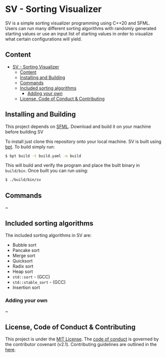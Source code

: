 # SV - Sorting Visualizer

SV is a simple sorting visualizer programming using C++20 and SFML. Users can run many different sorting algorithms with randomly generated starting values or use an input list of starting values in order to visualize what certain configurations will yield.

## Content

- [SV - Sorting Visualizer](#sv---sorting-visualizer)
  - [Content](#content)
  - [Installing and Building](#installing-and-building)
  - [Commands](#commands)
  - [Included sorting algorithms](#included-sorting-algorithms)
    - [Adding your own](#adding-your-own)
  - [License, Code of Conduct \& Contributing](#license-code-of-conduct--contributing)

## Installing and Building

This project depends on [SFML](https://www.sfml-dev.org/download.php). Download and build it on your machine before building SV

To install just clone this repository onto your local machine. SV is built using [bpt](https://bpt.pizza/docs/latest/index.html). To build simply run:

```sh
$ bpt build -t build.yaml -o build
```

This will build and verify the program and place the built binary in `build/bin`. Once built you can run using:

```sh
$ ./build/bin/sv
```

## Commands

~

## Included sorting algorithms

The included sorting algorithms in SV are:

- Bubble sort
- Pancake sort
- Merge sort
- Quicksort
- Radix sort
- Heap sort
- `std::sort` - (GCC)
- `std::stable_sort` - (GCC)
- Insertion sort

### Adding your own

~

## License, Code of Conduct & Contributing

This project is under the [MIT License](LICENSE). The [code of conduct](CODE_OF_CONDUCT.md) is governed by the contributor covenant (v2.1). Contributing guidelines are outlined in the [here](CONTRIBUTING.md).
